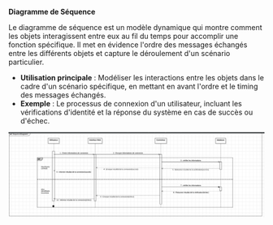 **Diagramme de Séquence**


   Le diagramme de séquence est un modèle dynamique qui montre comment les objets interagissent entre eux au fil du temps pour accomplir une fonction spécifique. Il met en évidence l'ordre des messages échangés entre les différents objets et capture le déroulement d'un scénario particulier.

   - **Utilisation principale** : Modéliser les interactions entre les objets dans le cadre d'un scénario spécifique, en mettant en avant l'ordre et le timing des messages échangés.
   - **Exemple** : Le processus de connexion d'un utilisateur, incluant les vérifications d'identité et la réponse du système en cas de succès ou d'échec.

![Getting Started](/Assets/Diagramme_sequence_connection.png)